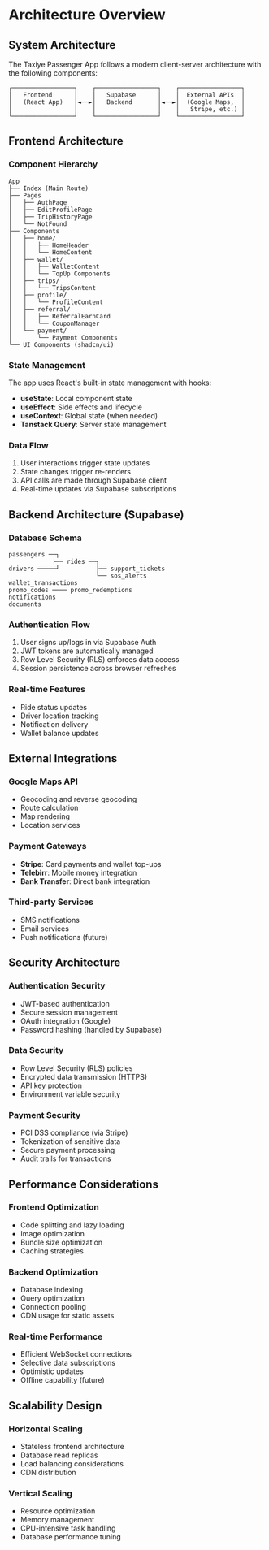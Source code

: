 
# Architecture Overview

## System Architecture

The Taxiye Passenger App follows a modern client-server architecture with the following components:

```
┌─────────────────┐    ┌─────────────────┐    ┌─────────────────┐
│   Frontend      │    │   Supabase      │    │  External APIs  │
│   (React App)   │◄──►│   Backend       │◄──►│  (Google Maps,  │
│                 │    │                 │    │   Stripe, etc.) │
└─────────────────┘    └─────────────────┘    └─────────────────┘
```

## Frontend Architecture

### Component Hierarchy

```
App
├── Index (Main Route)
├── Pages
│   ├── AuthPage
│   ├── EditProfilePage
│   ├── TripHistoryPage
│   └── NotFound
├── Components
│   ├── home/
│   │   ├── HomeHeader
│   │   └── HomeContent
│   ├── wallet/
│   │   ├── WalletContent
│   │   └── TopUp Components
│   ├── trips/
│   │   └── TripsContent
│   ├── profile/
│   │   └── ProfileContent
│   ├── referral/
│   │   ├── ReferralEarnCard
│   │   └── CouponManager
│   └── payment/
│       └── Payment Components
└── UI Components (shadcn/ui)
```

### State Management

The app uses React's built-in state management with hooks:

- **useState**: Local component state
- **useEffect**: Side effects and lifecycle
- **useContext**: Global state (when needed)
- **Tanstack Query**: Server state management

### Data Flow

1. User interactions trigger state updates
2. State changes trigger re-renders
3. API calls are made through Supabase client
4. Real-time updates via Supabase subscriptions

## Backend Architecture (Supabase)

### Database Schema

```
passengers ──┐
            ├── rides ──┐
drivers ─────┘          ├── support_tickets
                        └── sos_alerts
wallet_transactions
promo_codes ──── promo_redemptions
notifications
documents
```

### Authentication Flow

1. User signs up/logs in via Supabase Auth
2. JWT tokens are automatically managed
3. Row Level Security (RLS) enforces data access
4. Session persistence across browser refreshes

### Real-time Features

- Ride status updates
- Driver location tracking
- Notification delivery
- Wallet balance updates

## External Integrations

### Google Maps API
- Geocoding and reverse geocoding
- Route calculation
- Map rendering
- Location services

### Payment Gateways
- **Stripe**: Card payments and wallet top-ups
- **Telebirr**: Mobile money integration
- **Bank Transfer**: Direct bank integration

### Third-party Services
- SMS notifications
- Email services
- Push notifications (future)

## Security Architecture

### Authentication Security
- JWT-based authentication
- Secure session management
- OAuth integration (Google)
- Password hashing (handled by Supabase)

### Data Security
- Row Level Security (RLS) policies
- Encrypted data transmission (HTTPS)
- API key protection
- Environment variable security

### Payment Security
- PCI DSS compliance (via Stripe)
- Tokenization of sensitive data
- Secure payment processing
- Audit trails for transactions

## Performance Considerations

### Frontend Optimization
- Code splitting and lazy loading
- Image optimization
- Bundle size optimization
- Caching strategies

### Backend Optimization
- Database indexing
- Query optimization
- Connection pooling
- CDN usage for static assets

### Real-time Performance
- Efficient WebSocket connections
- Selective data subscriptions
- Optimistic updates
- Offline capability (future)

## Scalability Design

### Horizontal Scaling
- Stateless frontend architecture
- Database read replicas
- Load balancing considerations
- CDN distribution

### Vertical Scaling
- Resource optimization
- Memory management
- CPU-intensive task handling
- Database performance tuning

